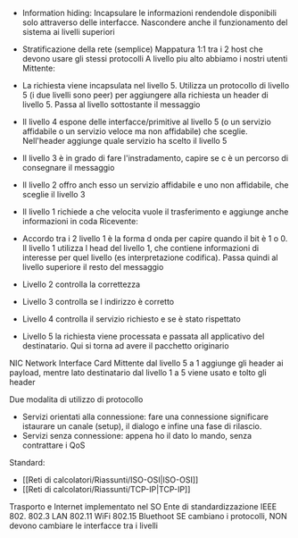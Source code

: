 - Information hiding: 
Incapsulare le informazioni rendendole disponibili solo attraverso delle interfacce. Nascondere anche il funzionamento del sistema ai livelli superiori

- Stratificazione della rete (semplice)
Mappatura 1:1 tra i 2 host che devono usare gli stessi protocolli
A livello piu alto abbiamo i nostri utenti
Mittente:
- La richiesta viene incapsulata nel livello 5. Utilizza un protocollo di livello 5 (i due livelli sono peer) per aggiungere alla richiesta un header di livello 5. Passa al livello sottostante il messaggio
- Il livello 4 espone delle interfacce/primitive al livello 5 (o un servizio affidabile o un servizio veloce ma non affidabile) che sceglie. Nell'header aggiunge quale servizio ha scelto il livello 5 
- Il livello 3 è in grado di fare l'instradamento, capire se c è un percorso di consegnare il messaggio 
- Il livello 2 offro anch esso un servizio affidabile e uno non affidabile, che sceglie il livello 3
- Il livello 1 richiede a che velocita vuole il trasferimento e aggiunge anche informazioni in coda
Ricevente:
- Accordo tra i 2 livello 1 è la forma d onda per capire quando il bit è 1 o 0. Il livello 1 utilizza l head del livello 1, che contiene informazioni di interesse per quel livello (es interpretazione codifica). Passa quindi al livello superiore il resto del messaggio
- Livello 2 controlla la correttezza
- Livello 3 controlla se l indirizzo è corretto
- Livello 4 controlla il servizio richiesto e se è stato rispettato 
- Livello 5 la richiesta viene processata e passata all applicativo del destinatario. Qui si torna ad avere il pacchetto originario

NIC Network Interface Card
Mittente dal livello 5 a 1 aggiunge gli header ai payload, mentre lato destinatario dal livello 1 a 5 viene usato e tolto gli header


Due modalita di utilizzo di protocollo
- Servizi orientati alla connessione: fare una connessione significare istaurare un canale (setup), il dialogo e infine una fase di rilascio. 
- Servizi senza connessione: appena ho il dato lo mando, senza contrattare i QoS

Standard:
- [[Reti di calcolatori/Riassunti/ISO-OSI|ISO-OSI]]
- [[Reti di calcolatori/Riassunti/TCP-IP|TCP-IP]]

Trasporto e Internet implementato nel SO
Ente di standardizzazione IEEE 802.
802.3 LAN
802.11 WiFi
802.15 Bluethoot
SE cambiano i protocolli, NON devono cambiare le interfacce tra i livelli